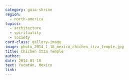 ```yaml
---
category: gaia-shrine
region:
  - north-america
topics:
  - architecture
  - spirituality
  - society
card-class: gallery-image
image: photo_2014_1_18_mexico_chichen_itza_temple.jpg
title: Chichen Itza Temple
author:
date: 2014-01-18
text: Yucatán, Mexico
link:
---
```

